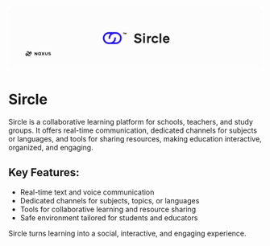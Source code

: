 ![logo(Sircle)](./sircle.png)

# Sircle
Sircle is a collaborative learning platform for schools, teachers, and study groups. It offers real-time communication, dedicated channels for subjects or languages, and tools for sharing resources, making education interactive, organized, and engaging.

## Key Features:

* Real-time text and voice communication
* Dedicated channels for subjects, topics, or languages
* Tools for collaborative learning and resource sharing
* Safe environment tailored for students and educators

Sircle turns learning into a social, interactive, and engaging experience.
